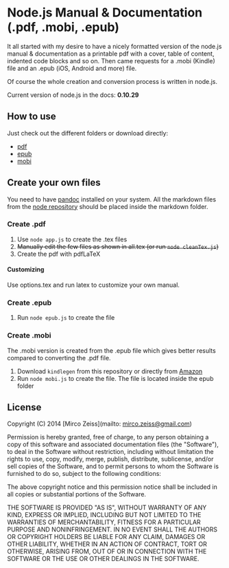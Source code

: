 # Node.js Manual & Documentation (.pdf, .mobi, .epub)

It all started with my desire to have a nicely formatted version of the node.js manual & documentation
as a printable pdf with a cover, table of content, indented code blocks and so on. Then came requests for a .mobi (Kindle)
file and an .epub (iOS, Android and more) file.

Of course the whole creation and conversion process is written in node.js.

Current version of node.js in the docs: **0.10.29**

## How to use

Just check out the different folders or download directly:

- [pdf](https://github.com/zeMirco/nodejs-pdf-docs/blob/master/pdf/all.pdf?raw=true)
- [epub](https://github.com/zeMirco/nodejs-pdf-docs/blob/master/epub/nodejs-manual.epub?raw=true)
- [mobi](https://github.com/zeMirco/nodejs-pdf-docs/blob/master/mobi/nodejs-manual.mobi?raw=true)

## Create your own files

You need to have [pandoc](http://johnmacfarlane.net/pandoc/) installed on your system. All the markdown files from the
[node repository](https://github.com/joyent/node) should be placed inside the markdown folder.

### Create .pdf

1. Use `node app.js` to create the .tex files
2. ~~Manually edit the few files as shown in all.tex (or run `node cleanTex.js`)~~
3. Create the pdf with pdfLaTeX

#### Customizing

Use options.tex and run latex to customize your own manual.

### Create .epub

1. Run `node epub.js` to create the file

### Create .mobi

The .mobi version is created from the .epub file which gives better results compared to converting the .pdf file.

1. Download `kindlegen` from this repository or directly from [Amazon](http://www.amazon.com/gp/feature.html?ie=UTF8&docId=1000234621)
2. Run `node mobi.js` to create the file. The file is located inside the epub folder

## License

Copyright (C) 2014 [Mirco Zeiss](mailto: mirco.zeiss@gmail.com)

Permission is hereby granted, free of charge, to any person obtaining a copy of this software and associated documentation files (the "Software"), to deal in the Software without restriction, including without limitation the rights to use, copy, modify, merge, publish, distribute, sublicense, and/or sell copies of the Software, and to permit persons to whom the Software is furnished to do so, subject to the following conditions:

The above copyright notice and this permission notice shall be included in all copies or substantial portions of the Software.

THE SOFTWARE IS PROVIDED "AS IS", WITHOUT WARRANTY OF ANY KIND, EXPRESS OR IMPLIED, INCLUDING BUT NOT LIMITED TO THE WARRANTIES OF MERCHANTABILITY, FITNESS FOR A PARTICULAR PURPOSE AND NONINFRINGEMENT. IN NO EVENT SHALL THE AUTHORS OR COPYRIGHT HOLDERS BE LIABLE FOR ANY CLAIM, DAMAGES OR OTHER LIABILITY, WHETHER IN AN ACTION OF CONTRACT, TORT OR OTHERWISE, ARISING FROM, OUT OF OR IN CONNECTION WITH THE SOFTWARE OR THE USE OR OTHER DEALINGS IN THE SOFTWARE.
